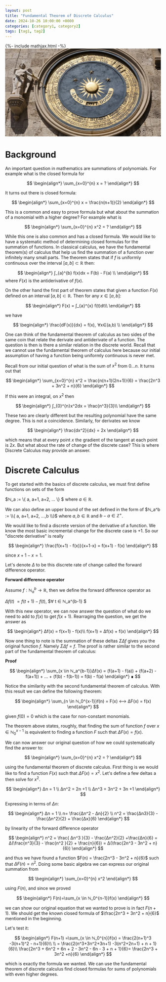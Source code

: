 ```yaml
---
layout: post
title: "Fundamental Theorem of Discrete Calculus"
date: 2024-10-26 10:00:00 +0000
categories: [category1, category2]
tags: [tag1, tag2]
---
```

{%- include mathjax.html -%}
![Clock](/assets/images/first-fundamental-theorem-of-calculus/AxRsePkxHAsdxpzUBsfHU4-1200-80.jpg.webp)

# Background
An important question in mathematics are summations of polynomials. For example what is the closed formula for

$$ 
\begin{align*}
\sum_{x=0}^{n} x = ?
\end{align*}
$$

It turns out there is closed formula:

$$ 
\begin{align*}
\sum_{x=0}^{n} x = \frac{n(n+1)}{2}
\end{align*}
$$

This is a common and easy to prove formula but what about the summation of a monomial with a higher degree?
For example what is 

$$ 
\begin{align*}
\sum_{x=0}^{n} x^2 = ? 
\end{align*}
$$

While this one is also common and has a closed formula. 
We would like to have a systematic method of determining closed formulas for the summation of functions.
In classical calculus, we have the fundamental theorem(s) of calculus that help us find the summation of a function over infinitely many small parts.
The theorem states that if $f$ is uniformly continuous over the interval $[a,b] ⊂ ℝ$ then:

$$ 
\begin{align*}
∫_{a}^{b} f(x)dx = F(b) - F(a)  \\
\end{align*}
$$
where $F(x)$ is the antiderivative of $f(x)$.


On the other hand the first part of theorem states that given a function $F(x)$ defined on an interval $[a,b] ⊂ ℝ$.
Then for any $x ∈ [a,b]$:

$$ 
\begin{align*}
F(x) = ∫_{a}^{x} f(t)dt\\
\end{align*}
$$

we have 

$$ 
\begin{align*}
\frac{dF(x)}{dx} = f(x),  ∀x∈(a,b) \\
\end{align*}
$$

One can think of the fundamental theorem of calculus as two sides of the same coin that relate the derivate and antiderivate of a function. 
The question is then is there a similar relation in the discrete world. 
Recall that we cannot use the fundamental theorem of calculus here because our initial assumption of having a function being uniformly continuous is never met.  

Recall from our initial question of what is the sum of $x^2$ from $0 … n$. It turns out that


$$ 
\begin{align*}
\sum_{x=0}^{n} x^2 = \frac{n(n+1)(2n+1)}{6} = \frac{2n^3 + 3n^2 + n}{6} 
\end{align*}
$$

If this were an integral, on $x^2$ then


$$ 
\begin{align*}
∫_{0}^{n}x^2dx = \frac{n^3}{3}\\
\end{align*}
$$


These two are clearly different but the resulting polynomial have the same degree. This is not a coincidence.
Similarly, for derivates we know


$$ 
\begin{align*}
\frac{dx^2}{dx} = 2x
\end{align*}
$$

which means that at every point $x$ the gradient of the tangent at each point is $2x$. 
But what about the rate of change of the discrete case? 
This is where Discrete Calculus may provide an answer.

# Discrete Calculus
To get started with the basics of discrete calculus, we must first define functions on sets of the form 

$ℕ_a := \\{ a, a+1, a+2, ... \\} $
where $a ∈ ℝ$. 

We can also define an upper bound of the set defined in the form of $ℕ_a^b := \\{ a, a+1, a+2, ...,b \\}$ where $a,b ∈ ℝ$ and $b - a ∈ ℤ^+$. 

We would like to find a discrete version of the derivative of a function.
We know the most basic incremental change for the discrete case is $+1$. 
So our "discrete  derivative" is really 

$$ 
\begin{align*}
\frac{f(x+1) - f(x)}{x+1-x} = f(x+1) - f(x)
\end{align*}
$$


since $x+1 - x = 1$.

Let's denote $Δ$ to be this discrete rate of change called the forward difference operator.

**Forward difference operator**

Assume $f: ℕ_a^b → ℝ$, then we define the forward difference operator as 

$Δf(t) \:= f(t+1) - f(t)$, $∀ t ∈ ℕ_a^{b-1} $

With this new operator, we can now answer the question of what do we need to add to $f(x)$ to get $f(x+1)$. 
Rearraging the question, we get the answer as

$$ 
\begin{align*}
Δf(x) = f(x+1) - f(x)\\
f(x+1) = Δf(x) + f(x)
\end{align*}
$$

Now one thing to note is the summation of these deltas $ΣΔf$ gives you the original function $f$. Namely $ΣΔf = f$. The proof is rather similar to the second part of the fundamental theorem of calculus:

**Proof**


$$ 
\begin{align*}
\sum_{x \in ℕ_a^{b-1}}Δf(x) = (f(a+1) - f(a)) + (f(a+2) - f(a+1)) + …  + (f(b) - f(b-1)) = f(b) - f(a) 
\end{align*}
∎
$$

Notice the similarity with the second fundamental theorem of calculus. With this result we can define the following theorem:

$$ 
\begin{align*}
\sum_{n \in ℕ_0^{x-1}}f(n) = F(x) ⟷ ΔF(x) = f(x)
\end{align*}
$$

given $f(0)=0$ which is the case for non-constant monomials.

The theorem above states, roughly, that finding the sum of function $f$ over $x \in ℕ_0^{x-1}$ is equivalent to finding a function $F$ such that $ΔF(x) = f(x)$.

We can now answer our original question of how we could systematically find the answer to:  

$$ 
\begin{align*}
\sum_{x=0}^{n} x^2 = ? 
\end{align*}
$$

using the fundamental theorem of discrete calculus.
First thing is we would like to find a function $F(x)$ such that $ΔF(x)=x^2$. Let's define a few deltas a then solve for $x^2$.


$$ 
\begin{align*}
Δn = 1 \\ 
Δn^2 = 2n +1 \\ 
Δn^3 = 3n^2 + 3n +1
\end{align*}
$$

Expressing in terms of $Δn$:

$$ 
\begin{align*}
Δn = 1 \\ 
n= \frac{Δn^2 - Δn}{2} \\ 
n^2 = \frac{Δn3}{3} - \frac{Δn^2}{2} + \frac{Δx}{6}
\end{align*}
$$


by linearity of the forward difference operator

$$ 
\begin{align*}
n^2 = \frac{ Δn^3 }{3} - \frac{Δn^2}{2} +\frac{Δn}{6} = Δ(\frac{n^3}{3} - \frac{n^2 }{2} + \frac{n}{6}) = Δ(\frac{2n^3 - 3n^2 + n}{6})
\end{align*}
$$

and thus we have found a function $F(n) = \frac{2n^3 - 3n^2 + n}{6}$ such that $ΔF(n)=n^2$.
Doing some basic algebra we can express our original summation from 

$$ 
\begin{align*}
\sum_{x=0}^{n} x^2  
\end{align*}
$$

using $F(n)$, and since we proved 

$$ 
\begin{align*}
F(n)=\sum_{x \in ℕ_0^{n-1}}f(x)  
\end{align*}
$$

we can show our original equation that we wanted to prove is in fact $F(n+1)$. 
We should get the known closed formula of $\frac{2n^3 + 3n^2 + n}{6}$ mentioned in the beginning.

Let's test it:

$$ 
\begin{align*}
F(n+1) =\sum_{x \in ℕ_0^{n}}f(x) = \frac{2(n+1)^3 -3(n+1)^2 - n+1}{6}\\ \\
= \frac{2(n^3+3n^2+3n+1) -3(n^2+2n+1) + n + 1}{6}\\ 
\frac{2n^3 + 6n^2 + 6n + 2 - 3n^2 - 6n - 3 + n + 1}{6}= \frac{2n^3 + 3n^2 +n}{6} 
\end{align*}
$$


which is exactly the formula we wanted.
We can use the fundamental theorem of discrete calculus find closed formulas for sums of polynomials with even higher degrees.

<!-- 
You’ll find this post in your `_posts` directory. Go ahead and edit it and re-build the site to see your changes. You can rebuild the site in many different ways, but the most common way is to run `jekyll serve`, which launches a web server and auto-regenerates your site when a file is updated.

Jekyll requires blog post files to be named according to the following format:

`YEAR-MONTH-DAY-title.MARKUP`

Where `YEAR` is a four-digit number, `MONTH` and `DAY` are both two-digit numbers, and `MARKUP` is the file extension representing the format used in the file. After that, include the necessary front matter. Take a look at the source for this post to get an idea about how it works.

Jekyll also offers powerful support for code snippets:

{% highlight ruby %}
def print_hi(name)
  puts "Hi, #{name}"
end
print_hi('Tom')
#=> prints 'Hi, Tom' to STDOUT.
{% endhighlight %}

Check out the [Jekyll docs][jekyll-docs] for more info on how to get the most out of Jekyll. File all bugs/feature requests at [Jekyll’s GitHub repo][jekyll-gh]. If you have questions, you can ask them on [Jekyll Talk][jekyll-talk].

[jekyll-docs]: https://jekyllrb.com/docs/home
[jekyll-gh]:   https://github.com/jekyll/jekyll
[jekyll-talk]: https://talk.jekyllrb.com/

-->
